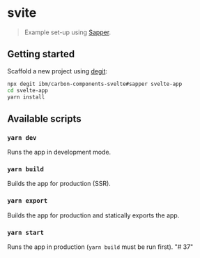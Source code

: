 # svite

> Example set-up using [Sapper](https://github.com/sveltejs/sapper).

## Getting started

Scaffold a new project using [degit](https://github.com/Rich-Harris/degit):

```sh
npx degit ibm/carbon-components-svelte#sapper svelte-app
cd svelte-app
yarn install
```

## Available scripts

### `yarn dev`

Runs the app in development mode.

### `yarn build`

Builds the app for production (SSR).

### `yarn export`

Builds the app for production and statically exports the app.

### `yarn start`

Runs the app in production (`yarn build` must be run first).
"# 37" 
